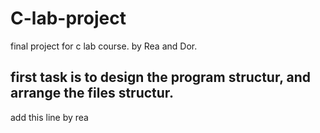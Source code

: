# C-lab-project
final project for c lab course. by Rea and Dor.


## first task is to design the program structur, and arrange the files structur.

add this line by rea

